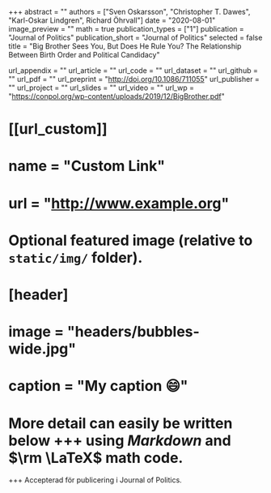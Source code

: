 +++
abstract = ""
authors = ["Sven Oskarsson", "Christopher T. Dawes", "Karl-Oskar Lindgren", Richard Öhrvall"]
date = "2020-08-01"
image_preview = ""
math = true
publication_types = ["1"]
publication = "Journal of Politics"
publication_short = "Journal of Politics"
selected = false
title = "Big Brother Sees You, But Does He Rule You? The Relationship Between Birth Order
and Political Candidacy"

url_appendix = ""
url_article = ""
url_code = ""
url_dataset = ""
url_github = ""
url_pdf = ""
url_preprint = "http://doi.org/10.1086/711055"
url_publisher  = ""
url_project = ""
url_slides = ""
url_video = ""
url_wp = "https://conpol.org/wp-content/uploads/2019/12/BigBrother.pdf"

# [[url_custom]]
# name = "Custom Link"
# url = "http://www.example.org"

# Optional featured image (relative to `static/img/` folder).
# [header]
# image = "headers/bubbles-wide.jpg"
# caption = "My caption :smile:"

# More detail can easily be written below +++ using *Markdown* and $\rm \LaTeX$ math code.
+++
Accepterad för publicering i Journal of Politics.
